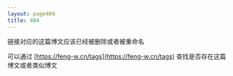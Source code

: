 ```yaml
---
layout: page404
title: 404
---
```


链接对应的这篇博文应该已经被删除或者被重命名

可以通过 [https://feng-w.cn/tags](https://feng-w.cn/tags) 查找是否存在这篇博文或者类似博文 

